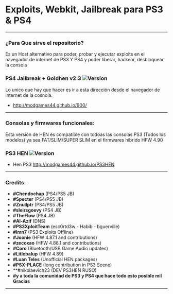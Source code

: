 # Exploits, Webkit, Jailbreak para PS3 & PS4
---

### ¿Para Que sirve el repositorio?

Es un Host alternativo para poder, probar y ejecutar exploits en el navegador de internet de PS3 Y PS4 y poder liberar, hackear, desbloquear la consola


### PS4 Jailbreak + Goldhen v2.3 ![Version](https://img.shields.io/badge/Version-9.00-brightgreen.svg)

Lo unico que hay que hacer es ir a esta dirección desde el navegador de internet de la cosnola.

- http://modgames44.github.io/900/

---

### Consolas y firmwares funcionales:

Esta versión de HEN és compatible con todoas las consolas PS3 (Todos los modelos) ya sea FAT/SLIM/SUPER SLIM en el firmwares híbrido HFW 4.90

### PS3 HEN ![Version](https://img.shields.io/badge/Version-4.90-brightgreen.svg)
- Hen PS3 http://modgames44.github.io/PS3HEN

---

### Credits:

- **#Chendochap** (PS4/PS5 JB)
- **#Specter** (PS4/PS5 JB)
- **#Znullptr** (PS4/PS5 JB)
- **#sleirsgoevy** (PS4 JB)
- **#TheFlow** (PS4 JB)
- **#Al-Azif** (DNS)
- **#PS3XploitTeam** (esc0rtd3w - Habib - bguerville)
- **#lmn7** (PS3 Exploits Offline)
- **#Joonie** (HFW 4.87.1 and contributions)
- **#zecoxao** (HFW 4.88.1 and contributions)
- **#Coro** (Bluetooth/USB Game Audio updates)
- **#Litlebalup** (HFW 4.89)
- **#Luan Teles** (Unofficial HEN packages)
- **#PSX-PLACE** (long contribution in PS3 Scene)
- **#nikolaevich23 (DEV PS3HEN RUSO)
- **#y a toda la comunidad de PS3 y PS4 que hace todo esto posible mil Gracias**

---
